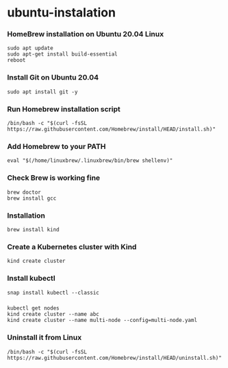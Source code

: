 # ubuntu-instalation

### HomeBrew installation on Ubuntu 20.04 Linux
```
sudo apt update
sudo apt-get install build-essential
reboot
```
### Install Git on Ubuntu 20.04
```
sudo apt install git -y
```
### Run Homebrew installation script
```
/bin/bash -c "$(curl -fsSL https://raw.githubusercontent.com/Homebrew/install/HEAD/install.sh)"
```
### Add Homebrew to your PATH
```
eval "$(/home/linuxbrew/.linuxbrew/bin/brew shellenv)"
```
### Check Brew is working fine
```
brew doctor
brew install gcc
```
### Installation
```
brew install kind
```
### Create a Kubernetes cluster with Kind
```
kind create cluster
```
### Install kubectl
```
snap install kubectl --classic
```
### 
```
kubectl get nodes
kind create cluster --name abc
kind create cluster --name multi-node --config=multi-node.yaml
```







### Uninstall it from Linux
```
/bin/bash -c "$(curl -fsSL https://raw.githubusercontent.com/Homebrew/install/HEAD/uninstall.sh)"
```